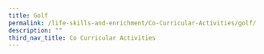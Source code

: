 ```yaml
---
title: Golf
permalink: /life-skills-and-enrichment/Co-Curricular-Activities/golf/
description: ""
third_nav_title: Co Curricular Activities
---
```

